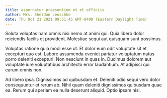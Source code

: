```yaml
---
title: aspernatur praesentium et et officiis
author: Mrs. Sheldon Leuschke
date: Thu Oct 21 2021 09:51:45 GMT-0400 (Eastern Daylight Time)
---
```

Soluta voluptas nam omnis nisi nemo at animi qui. Quia libero dolor reiciendis facilis et provident. Molestiae sequi aut quisquam sunt possimus.

 Voluptas ratione quia modi esse ut. Et dolor eum odit voluptate sit et excepturi quo est. Labore assumenda eveniet pariatur voluptatum natus porro deleniti excepturi. Non nesciunt in quas in. Ducimus dolorem aut voluptate iure voluptatibus architecto error laudantium. At adipisci qui earum omnis non.

 Ad libero ipsa. Dignissimos ad quibusdam et. Deleniti odio sequi vero dolor consequuntur et rerum ab. Nihil quam deleniti dignissimos quibusdam quae ea. Rerum qui aperiam ea nulla deserunt aliquid. Optio ipsam nisi.